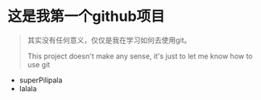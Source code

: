 

# 这是我第一个github项目

> 其实没有任何意义，仅仅是我在学习如何去使用git。
>
> This project doesn't make any sense, it's just to let me know how to use git

* superPilipala
* lalala